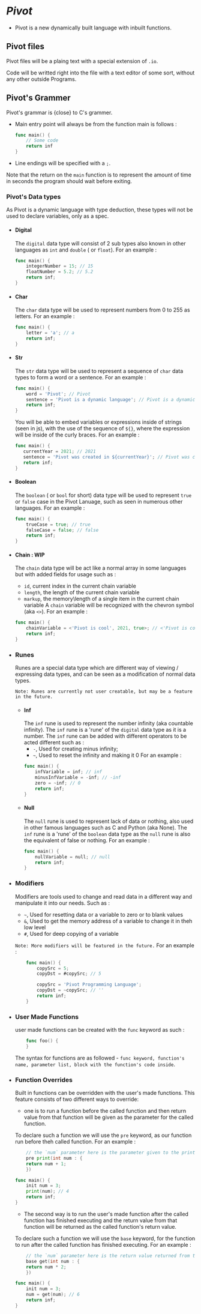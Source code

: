 # _Pivot_
- Pivot is a new dynamically built language with inbuilt functions.

## Pivot files
Pivot files will be a plaing text with a special extension of `.io`.

Code will be writted right into the file with a text editor of some sort, without any other outside Programs.

## Pivot's Grammer
Pivot's grammar is {close} to C's grammer.
- Main entry point will always be from the function main is follows :
    ```go
    func main() {
        // Some code
        return inf
    }
    ```
- Line endings will be specified with a `;`.

Note that the return on the `main` function is to represent the amount of time in seconds the program should wait before exiting.


### Pivot's Data types
As Pivot is a dynamic language with type deduction, these types will not be used to declare variables, only as a spec.
- #### Digital
    The `digital` data type will consist of 2 sub types also known in other languages as `int` and `double` ( or `float`).
    For an example :
    ```go
    func main() {
        integerNumber = 15; // 15
        floatNumber = 5.2; // 5.2
        return inf;
    }
    ```

- #### Char
    The `char` data type will be used to represent numbers from 0 to 255 as letters.
    For an example :
    ```go
    func main() {
        letter = 'a'; // a
        return inf;
    }
    ```

- #### Str
    The `str` data type will be used to represent a sequence of `char` data types to form a word or a sentence.
    For an example :
    ```go
    func main() {
        word = 'Pivot'; // Pivot
        sentence = 'Pivot is a dynamic language'; // Pivot is a dynamic language
        return inf;
    }
    ```
    You will be able to embed variables or expressions inside of strings (seen in js), with the use of the sequence of `${}`, where the expression will be inside of the curly braces.
    For an example :
     ```go
    func main() {
        currentYear = 2021; // 2021
        sentence = 'Pivot was created in ${currentYear}'; // Pivot was created in 2021
        return inf;
    }
    ```

- #### Boolean
    The `boolean` ( or `bool` for short) data type will be used to represent `true` or `false` case in the Pivot Lanuage, such as seen in numerous other languages.
    For an example :
    ```go
    func main() {
        trueCase = true; // true
        falseCase = false; // false
        return inf;
    }
    ```

- #### Chain : WIP
    The `chain` data type will be act like a normal array in some languages but with added fields for usage such as :
    - `id`, current index in the current chain variable
    - `length`, the length of the current chain variable
    - `markup`, the memory\length of a single item in the current chain variable
    A `chain` variable will be recognized with the chevron symbol (aka `<>`).
    For an example :
    ```go
    func main() {
        chainVariable = <'Pivot is cool', 2021, true>; // <'Pivot is cool', 2021, true>
        return inf;
    }
    ```

- ### Runes
    Runes are a special data type which are different way of viewing / expressing data types, and can be seen as a modification of normal data types.

    `Note: Runes are currently not user creatable, but may be a feature in the future.`

    - #### Inf
        The `inf` rune is used to represent the number infinity (aka countable infinity).
        The `inf` rune is a 'rune' of the `digital` data type as it is a number.
        The `inf` rune can be added with different operators to be acted different such as :
        - `-`, Used for creating minus infinity;
        - `~`, Used to reset the infinity and making it 0
        For an example :
        ```go
        func main() {
            infVariable = inf; // inf
            minusInfVariable = -inf; // -inf
            zero = ~inf; // 0
            return inf;
        }
        ```
    - #### Null
        The `null` rune is used to represent lack of data or nothing, also used in other famous languages such as C and Python (aka None).
        The `inf` rune is a 'rune' of the `boolean` data type as the `null` rune is also the equivalent of false or nothing.
        For an example :
        ```go
        func main() {
            nullVariable = null; // null
            return inf;
        }
        ```
- ### Modifiers
    Modifiers are tools used to change and read data in a different way and manipulate it into our needs.
    Such as :
    - `~`, Used for resetting data or a variable to zero or to blank values
    - `&`, Used to get the memory address of a variable to change it in theh low level
    - `#`, Used for deep copying of a variable

    `Note: More modifiers will be featured in the future.`
    For an example :
    ```go
        func main() {
            copySrc = 5;
            copyDst = #copySrc; // 5

            copySrc = 'Pivot Programming Language';
            copyDst = ~copySrc; // ''
            return inf;
        }
    ```
- ### User Made Functions
    user made functions can be created with the `func` keyword as such :
    ```go
        func foo() {
        }
    ```
    The syntax for functions are as followed - 
    `func keyword, function's name, parameter list, block with the function's code inside`.

- ### Function Overrides
    Built in functions can be overridden with the user's made functions. 
    This feature consists of two different ways to override:
    - one is to run a function before the called function and then return value from that function will be given as the parameter for the called function.

    To declare such a function we will use the `pre` keyword, as our function run before theh called function.
    For an example :
    ```go
        // the `num` parameter here is the parameter given to the print function call at the main function, as we return it we give this return value to the print function
        pre print(int num : {
        return num + 1;
        })

    func main() {
        init num = 3;
        print(num); // 4
        return inf;
    }
    ```
    - The second way is to run the user's made function after the called function has finished executing and the return value from that function will be returned as the called function's return value.

    To declare such a function we will use the `base` keyword, for the function to run after the called function has finished executing.
    For an example :
    ```go
        // the `num` parameter here is the return value returned from the `get` function called as input, and we can alter it and then return it, or even return a different value all together
        base get(int num : {
        return num * 2;
        })

    func main() {
        init num = 3;
        num = get(num); // 6
        return inf;
    }
    ```


